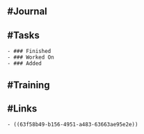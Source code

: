 ## #Journal
## #Tasks
	- ### Finished
	- ### Worked On
	- ### Added
## #Training
## #Links
	- ((63f58b49-b156-4951-a483-63663ae95e2e))